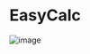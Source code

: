 # EasyCalc

![image](https://github.com/NadeenXo/EasyCalc/assets/75531472/7d5932fb-21bc-4cc0-b074-b844bc4fab83)
